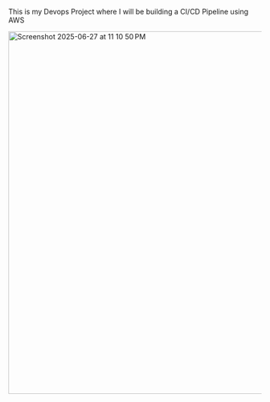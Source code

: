 This is my Devops Project where I will be building a CI/CD Pipeline using AWS


<img width="723" alt="Screenshot 2025-06-27 at 11 10 50 PM" src="https://github.com/user-attachments/assets/d1f507a7-d550-4680-87cc-3717ccde6e07" />
